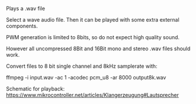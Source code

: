 Plays a .wav file

Select a wave audio file. Then it can be played with some extra external components.

PWM generation is limited to 8bits, so do not expect high quality sound.

However all uncompressed 8Bit and 16Bit mono and stereo .wav files should work.

Convert files to 8 bit single channel and 8kHz samplerate with:

ffmpeg -i input.wav -ac 1 -acodec pcm_u8 -ar 8000 output8k.wav

Schematic for playback: https://www.mikrocontroller.net/articles/Klangerzeugung#Lautsprecher